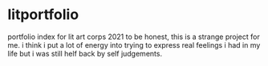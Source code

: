 # litportfolio
portfolio index for lit art corps 2021 
to be honest, this is a strange project for me. i think i put a lot of energy into trying to express real feelings i had in my life but i was still helf back by self judgements.
